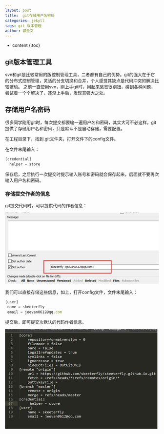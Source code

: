 ```yaml
---
layout: post
title:  git存储用户名密码 
categories: jekyll
tags: git 版本管理 
author: 郭金文
---
```

* content
{:toc}

## git版本管理工具

  svn和git是比较常用的版控制管理工具，二者都有自己的优势。git的强大在于它的分布式控制管理，灵活的分支切换和合并，个人感觉其缺点是代码冲突的解决比较繁琐。
  之前一直使用svn，刚上手git时，用起来感觉很别扭，碰到各种问题，尝试着一个个解决了，逐渐上手后，发现其强大之处。



## 存储用户名密码
  
   很多同学刚用git时，每次提交都要输一遍用户名和密码，其实大可不必这样，git提供了存储用户名和密码，只是默认不是自动存储，需要配置。

   在工程目录下，找到.git文件夹，打开文件下的config文件。

   在文件末尾输入：

   ```js
   [credential]
     helper = store
   ```

 保存后，之后执行一次提交时提示输入账号和密码就会保存起来，后面就不要再次输入用户名和密码。


### 存储提交作者的信息
  
   git提交代码时，可以提供代码的作者信息：

   ![](/images/skeeterfly/QQ截图20170803231150.jpg)

   
   我们可以直接存储这些信息，如上，打开config文件，文件末尾输入：
    
   ```js
   [user]
    name = skeeterfly
    email = jeevan0612@qq.com
   ```

  提交后，即可提交次默认的代码作者信息。

  ![](/images/skeeterfly/QQ截图20170803231314.jpg)

